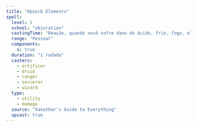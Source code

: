 ```yaml
---
title: "Absorb Elements"
spell:
  level: 1
  school: "abjuration"
  castingTime: "Reação, quando você sofre dano de ácido, frio, fogo, elétrico ou trovejante"
  range: "Pessoal"
  components:
    s: true
  duration: "1 rodada"
  casters:
    - artificer
    - druid
    - ranger
    - sorcerer
    - wizard
  type:
    - utility
    - damage
  source: "Xanathar's Guide to Everything"
  upcast: true
---
```

